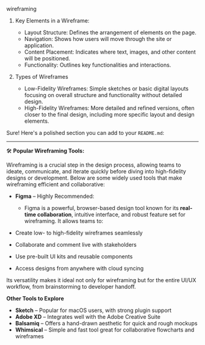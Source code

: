 wireframing

1. Key Elements in a Wireframe:

   - Layout Structure: Defines the arrangement of elements on the page.
   - Navigation: Shows how users will move through the site or application.
   - Content Placement: Indicates where text, images, and other content will be positioned.
   - Functionality: Outlines key functionalities and interactions.

2. Types of Wireframes

   - Low-Fidelity Wireframes: Simple sketches or basic digital layouts focusing on overall structure and functionality
     without detailed design.
   - High-Fidelity Wireframes: More detailed and refined versions, often closer to the final design, including more
     specific layout and design elements.

Sure! Here's a polished section you can add to your `README.md`:

---

🛠️ **Popular Wireframing Tools:**

Wireframing is a crucial step in the design process, allowing teams to ideate, communicate, and iterate quickly before diving into high-fidelity designs or development. Below are some widely used tools that make wireframing efficient and collaborative:

- **Figma** – Highly Recommended:

  - Figma is a powerful, browser-based design tool known for its **real-time collaboration**, intuitive interface, and
    robust feature set for wireframing. It allows teams to:

- Create low- to high-fidelity wireframes seamlessly
- Collaborate and comment live with stakeholders
- Use pre-built UI kits and reusable components
- Access designs from anywhere with cloud syncing

Its versatility makes it ideal not only for wireframing but for the entire UI/UX workflow, from brainstorming to developer handoff.

**Other Tools to Explore**

- **Sketch** – Popular for macOS users, with strong plugin support
- **Adobe XD** – Integrates well with the Adobe Creative Suite
- **Balsamiq** – Offers a hand-drawn aesthetic for quick and rough mockups
- **Whimsical** – Simple and fast tool great for collaborative flowcharts and wireframes
